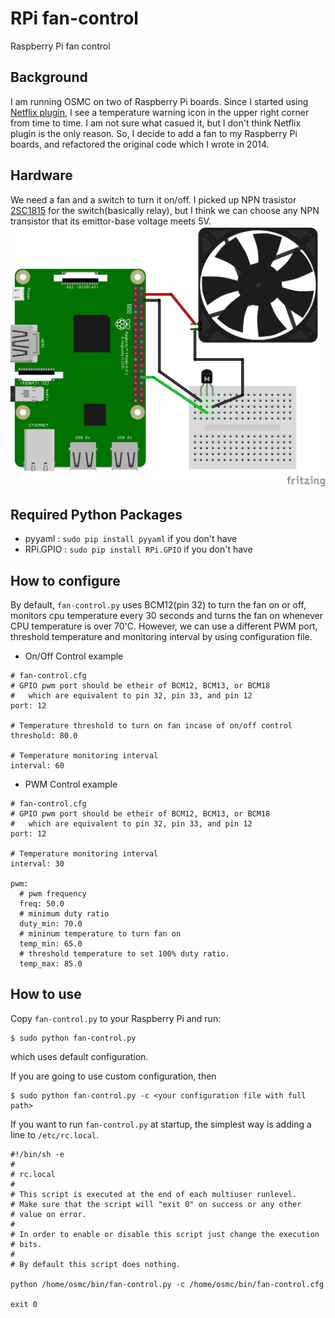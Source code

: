 # RPi fan-control
Raspberry Pi fan control 

## Background
 I am running OSMC on two of Raspberry Pi boards. Since I started using [Netflix plugin](https://github.com/asciidisco/plugin.video.netflix), 
 I see a temperature warning icon in the upper right corner from time to time. I am not sure what casued it, but I don't think Netflix plugin is the only reason. So, I decide to add a fan to my Raspberry Pi boards, and refactored the original code which I wrote in 2014.

## Hardware
 We need a fan and a switch to turn it on/off. I picked up NPN trasistor [2SC1815](https://alltransistors.com/transistor.php?transistor=12411) for the switch(basically relay), but I think we can choose any NPN transistor that its emittor-base voltage meets 5V.
![drawing](./doc/img/fan-control.png)

## Required Python Packages
 - pyyaml   : `sudo pip install pyyaml` if you don't have
 - RPi.GPIO : `sudo pip install RPi.GPIO` if you don't have

## How to configure
 By default, `fan-control.py` uses BCM12(pin 32) to turn the fan on or off, monitors cpu temperature every 30 seconds and turns the fan on whenever CPU temperature is over 70'C.  However, we can use a different PWM port, threshold temperature and monitoring interval by using configuration file. 

 * On/Off Control example
```
# fan-control.cfg
# GPIO pwm port should be etheir of BCM12, BCM13, or BCM18
#   which are equivalent to pin 32, pin 33, and pin 12
port: 12

# Temperature threshold to turn on fan incase of on/off control
threshold: 80.0

# Temperature monitoring interval
interval: 60
```

 * PWM Control example
```
# fan-control.cfg
# GPIO pwm port should be etheir of BCM12, BCM13, or BCM18
#   which are equivalent to pin 32, pin 33, and pin 12
port: 12

# Temperature monitoring interval
interval: 30

pwm:
  # pwm frequency
  freq: 50.0
  # minimum duty ratio
  duty_min: 70.0
  # mininum temperature to turn fan on
  temp_min: 65.0
  # threshold temperature to set 100% duty ratio.
  temp_max: 85.0
```

## How to use
Copy `fan-control.py` to your Raspberry Pi and run:
```
$ sudo python fan-control.py
```
which uses default configuration.

If you are going to use custom configuration, then 
```
$ sudo python fan-control.py -c <your configuration file with full path>
```

If you want to run `fan-control.py` at startup, the simplest way is adding a line to `/etc/rc.local`.
```
#!/bin/sh -e
#
# rc.local
#
# This script is executed at the end of each multiuser runlevel.
# Make sure that the script will "exit 0" on success or any other
# value on error.
#
# In order to enable or disable this script just change the execution
# bits.
#
# By default this script does nothing.

python /home/osmc/bin/fan-control.py -c /home/osmc/bin/fan-control.cfg

exit 0
```
